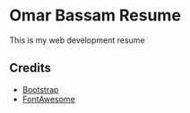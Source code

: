 # Omar Bassam Resume

This is my web development resume

## Credits

- [Bootstrap](http://getbootstrap.com/)
- [FontAwesome](http://fortawesome.github.io/Font-Awesome/)
